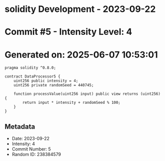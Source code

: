 ﻿# solidity Development - 2023-09-22
# Commit #5 - Intensity Level: 4
# Generated on: 2025-06-07 10:53:01
```solidity
pragma solidity ^0.8.0;

contract DataProcessor5 {
    uint256 public intensity = 4;
    uint256 private randomSeed = 440745;

    function processValue(uint256 input) public view returns (uint256) {
        return input * intensity + randomSeed % 100;
    }
}
```
## Metadata
- Date: 2023-09-22
- Intensity: 4
- Commit Number: 5
- Random ID: 238384579
